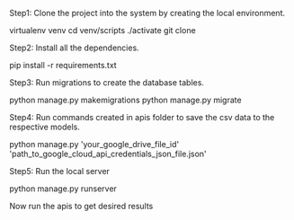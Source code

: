 Step1: Clone the project into the system by creating the local environment.

virtualenv venv
cd venv/scripts
./activate
git clone <Github repo link>


Step2: Install all the dependencies.

pip install -r requirements.txt


Step3: Run migrations to create the database tables.

python manage.py makemigrations
python manage.py migrate

Step4: Run commands created in apis folder to save the csv data to the respective models.

python manage.py <command name> 'your_google_drive_file_id' 'path_to_google_cloud_api_credentials_json_file.json'


Step5: Run the local server

python manage.py runserver


Now run the apis to get desired results

